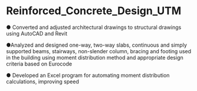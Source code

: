 # Reinforced_Concrete_Design_UTM
● Converted and adjusted architectural drawings to structural drawings using AutoCAD and Revit

●Analyzed and designed one-way, two-way slabs, continuous and simply supported beams, stairways, non-slender column, bracing and footing used in the building using moment distribution method and appropriate design criteria based on Eurocode

● Developed an Excel program for automating moment distribution calculations, improving speed
